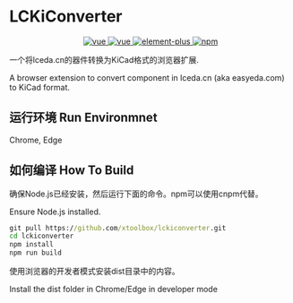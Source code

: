 # LCKiConverter

<p align="center">
  <a href="https://github.com/vuejs/vue">
    <img src="https://img.shields.io/badge/Vue-3.x-blue.svg" alt="vue">
  </a>
  <a href="https://www.typescriptlang.org/">
    <img src="https://img.shields.io/badge/TypeScript-4.x-brightgreen.svg" alt="vue">
  </a>
  <a href="https://github.com/element-plus/element-plus">
    <img src="https://img.shields.io/badge/Element--Plus-1.x-blue" alt="element-plus">
  </a>
   <a href="https://github.com/npm/npm">
    <img src="https://img.shields.io/badge/npm-6.x-brightgreen" alt="npm">
   </a>
</p>


一个将lceda.cn的器件转换为KiCad格式的浏览器扩展.

A browser extension to convert component in lceda.cn (aka easyeda.com) to KiCad format.

## 运行环境 Run Environmnet

Chrome, Edge

## 如何编译 How To Build
确保Node.js已经安装，然后运行下面的命令。npm可以使用cnpm代替。

Ensure Node.js installed.
```bat
git pull https://github.com/xtoolbox/lckiconverter.git
cd lckiconverter
npm install
npm run build
```
使用浏览器的开发者模式安装dist目录中的内容。

Install the dist folder in Chrome/Edge in developer mode



